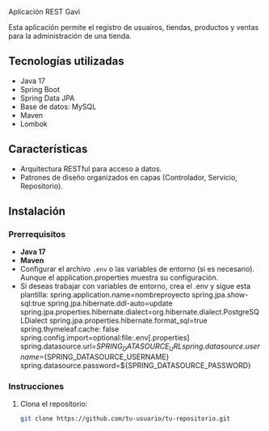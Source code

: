 Aplicación REST Gavi 

Esta aplicación permite el registro de usuairos, tiendas, productos y ventas para la administración de una tienda.

## Tecnologías utilizadas

- Java 17
- Spring Boot
- Spring Data JPA 
- Base de datos: MySQL
- Maven
- Lombok

## Características

- Arquitectura RESTful para acceso a datos.
- Patrones de diseño organizados en capas (Controlador, Servicio, Repositorio).

## Instalación

### Prerrequisitos

- **Java 17**
- **Maven**
- Configurar el archivo `.env` o las variables de entorno (si es necesario). Aunque el application.properties muestra su configuración.
- Si deseas trabajar con variables de entorno, crea el .env y sigue esta plantilla:
    spring.application.name=nombreproyecto
    spring.jpa.show-sql:true
    spring.jpa.hibernate.ddl-auto=update
    spring.jpa.properties.hibernate.dialect=org.hibernate.dialect.PostgreSQLDialect
    spring.jpa.properties.hibernate.format_sql=true
    spring.thymeleaf.cache: false
    spring.config.import=optional:file:.env[.properties]
    spring.datasource.url=${SPRING_DATASOURCE_URL}
    spring.datasource.username=${SPRING_DATASOURCE_USERNAME}
    spring.datasource.password=${SPRING_DATASOURCE_PASSWORD}

### Instrucciones

1. Clona el repositorio:

   ```bash
   git clone https://github.com/tu-usuario/tu-repositorio.git
